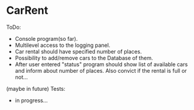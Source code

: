 # CarRent

ToDo:
- Console program(so far).
- Multilevel access to the logging panel.
- Car rental should have specified number of places. 
- Possibility to add/remove cars to the Database of them.
- After user entered "status" program should show list of available cars and inform about number of places.
Also convict if the rental is full or not...

(maybe in future) </cr>
Tests:
- in progress...
